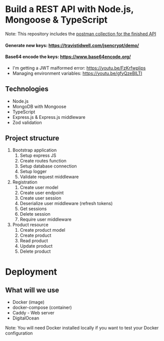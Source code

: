 # Build a REST API with Node.js, Mongoose & TypeScript

Note: This repository includes the [postman collection for the finished API](postman_collection.json)

#### Generate new keys: https://travistidwell.com/jsencrypt/demo/

#### Base64 encode the keys: https://www.base64encode.org/

-   I'm getting a JWT malformed error: https://youtu.be/FzKrfwplips
-   Managing environment variables: https://youtu.be/gfyQzeBlLTI

## Technologies

-   Node.js
-   MongoDB with Mongoose
-   TypeScript
-   Express.js & Express.js middleware
-   Zod validation

## Project structure

1. Bootstrap application
    1. Setup express JS
    2. Create routes function
    3. Setup database connection
    4. Setup logger
    5. Validate request middleware
2. Registration
    1. Create user model
    2. Create user endpoint
    3. Create user session
    4. Deserialize user middleware (refresh tokens)
    5. Get sessions
    6. Delete session
    7. Require user middleware
3. Product resource
    1. Create product model
    2. Create product
    3. Read product
    4. Update product
    5. Delete product

# Deployment

## What will we use

-   Docker (image)
-   docker-compose (container)
-   Caddy - Web server
-   DigitalOcean

Note: You will need Docker installed locally if you want to test your Docker configuration
